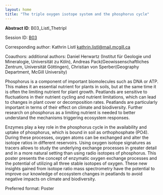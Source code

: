 ```yaml
---
layout: home
title: "The triple oxygen isotope system and the phosphorus cycle"
---
```



**Abstract ID**: B03_Listl_Thetripl

Session ID: [B03](.)

Corresponding author: Kathrin Listl <a href="mailto:kathrin.listl@mail.mcgill.ca">kathrin.listl@mail.mcgill.ca</a>

Coauthors: additional authors: Daniel Herwartz (Institut für Geologie und Mineralogie, Universität zu Köln), Andreas Pack(Geowissenschaftliches Zentrum, Universität Göttingen), Christian von Sperber(Geography Department, McGill University) 

Phosphorus is a component of important biomolecules such as DNA or ATP. This makes it an essential nutrient for plants in soils, but at the same time it is often the limiting nutrient for plant growth. Peatlands are sensitive to fluctuations in their nutrient cycling and nutrient limitations, which can lead to changes in plant cover or decomposition rates. Peatlands are particularly important in terms of their effect on climate and biodiversity. Further research on phosphorus as a limiting nutrient is needed to better understand the mechanisms triggering ecosystem responses. 
 
 Enzymes play a key role in the phosphorus cycle in the availability and uptake of phosphorus, which is bound in soil as orthophosphate (PO4). During these processes, oxygen atoms can be exchanged and alter the isotope ratios in different reservoirs. Using oxygen isotope signatures as tracers allows to study the underlying exchange processes in greater detail and in a more natural setting than using radio isotopes of phosphorus. This poster presents the concept of enzymatic oxygen exchange processes and the potential of utilizing all three stable isotopes of oxygen. These new insights gained from isotope ratio mass spectrometry have the potential to improve our knowledge of ecosystem changes in peatlands to avoid negative impacts on climate and biodiversity.

Preferred format: Poster

